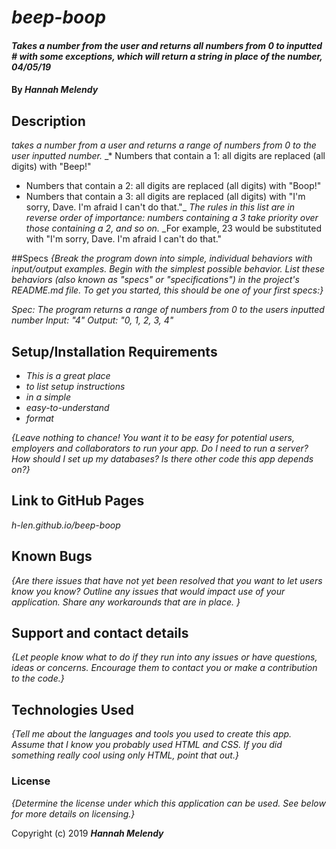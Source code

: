 <!-- README.md *Content*
READMEs vary widely from one repository to the next. Epicodus recommends including as a minimum the following sections:

Application name
Names of contributors
Description of the project's purpose
Complete setup/installation instructions
License information with a copyright and date
Additional sections to consider:

Technologies used
Known bugs
Contact information
Support or contribution instructions

Outline of README sections: -->

# _beep-boop_

#### _Takes a number from the user and returns all numbers from 0 to inputted # with some exceptions, which will return a string in place of the number, 04/05/19_

#### By _**Hannah Melendy**_

## Description

_takes a number from a user and returns a range of numbers from 0 to the user inputted number._
_* Numbers that contain a 1: all digits are replaced (all digits) with "Beep!"
* Numbers that contain a 2: all digits are replaced (all digits) with "Boop!"
* Numbers that contain a 3: all digits are replaced (all digits) with "I'm sorry, Dave. I'm afraid I can't do that."_
_The rules in this list are in reverse order of importance: numbers containing a 3 take priority over those containing a 2, and so on._
_For example, 23 would be substituted with "I'm sorry, Dave. I'm afraid I can't do that."

##Specs
_{Break the program down into simple, individual behaviors with input/output examples. Begin with the simplest possible behavior. List these behaviors (also known as "specs" or "specifications") in the project's README.md file. To get you started, this should be one of your first specs:}_

_Spec: The program returns a range of numbers from 0 to the users inputted number
Input: "4"
Output: "0, 1, 2, 3, 4"_

## Setup/Installation Requirements

* _This is a great place_
* _to list setup instructions_
* _in a simple_
* _easy-to-understand_
* _format_

_{Leave nothing to chance! You want it to be easy for potential users, employers and collaborators to run your app. Do I need to run a server? How should I set up my databases? Is there other code this app depends on?}_

## Link to GitHub Pages

_h-len.github.io/beep-boop_

## Known Bugs

_{Are there issues that have not yet been resolved that you want to let users know you know?  Outline any issues that would impact use of your application.  Share any workarounds that are in place. }_

## Support and contact details

_{Let people know what to do if they run into any issues or have questions, ideas or concerns.  Encourage them to contact you or make a contribution to the code.}_

## Technologies Used

_{Tell me about the languages and tools you used to create this app. Assume that I know you probably used HTML and CSS. If you did something really cool using only HTML, point that out.}_

### License

*{Determine the license under which this application can be used.  See below for more details on licensing.}*

Copyright (c) 2019 **_Hannah Melendy_**
